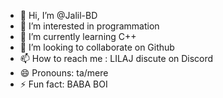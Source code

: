 - 👋 Hi, I’m @Jalil-BD
- 👀 I’m interested in programmation
- 🌱 I’m currently learning C++
- 💞️ I’m looking to collaborate on Github
- 📫 How to reach me : LILAJ discute on Discord
- 😄 Pronouns: ta/mere
- ⚡ Fun fact: BABA BOI

<!---
Jalil-BD/Jalil-BD is a ✨ special ✨ repository because its `README.md` (this file) appears on your GitHub profile.
You can click the Preview link to take a look at your changes.
--->
